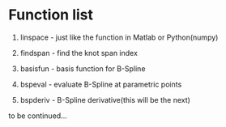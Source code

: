 # Function list

1. linspace - just like the function in Matlab or Python(numpy)

2. findspan - find the knot span index

3. basisfun - basis function for B-Spline

4. bspeval - evaluate B-Spline at parametric points

5. bspderiv - B-Spline derivative(this will be the next)

to be continued...
